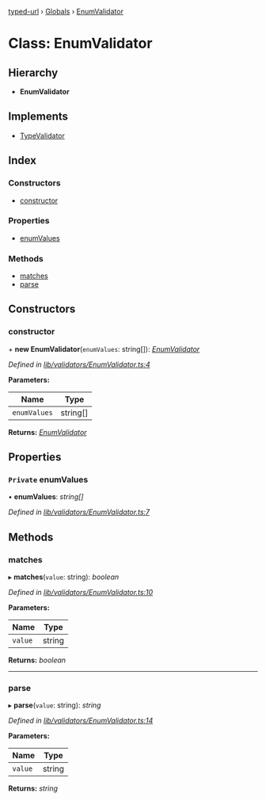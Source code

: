 [typed-url](../README.md) › [Globals](../globals.md) › [EnumValidator](enumvalidator.md)

# Class: EnumValidator

## Hierarchy

* **EnumValidator**

## Implements

* [TypeValidator](typevalidator.md)

## Index

### Constructors

* [constructor](enumvalidator.md#constructor)

### Properties

* [enumValues](enumvalidator.md#private-enumvalues)

### Methods

* [matches](enumvalidator.md#matches)
* [parse](enumvalidator.md#parse)

## Constructors

###  constructor

\+ **new EnumValidator**(`enumValues`: string[]): *[EnumValidator](enumvalidator.md)*

*Defined in [lib/validators/EnumValidator.ts:4](https://github.com/r-Larch/typed-url/blob/03cb924/projects/typed-url/src/lib/validators/EnumValidator.ts#L4)*

**Parameters:**

Name | Type |
------ | ------ |
`enumValues` | string[] |

**Returns:** *[EnumValidator](enumvalidator.md)*

## Properties

### `Private` enumValues

• **enumValues**: *string[]*

*Defined in [lib/validators/EnumValidator.ts:7](https://github.com/r-Larch/typed-url/blob/03cb924/projects/typed-url/src/lib/validators/EnumValidator.ts#L7)*

## Methods

###  matches

▸ **matches**(`value`: string): *boolean*

*Defined in [lib/validators/EnumValidator.ts:10](https://github.com/r-Larch/typed-url/blob/03cb924/projects/typed-url/src/lib/validators/EnumValidator.ts#L10)*

**Parameters:**

Name | Type |
------ | ------ |
`value` | string |

**Returns:** *boolean*

___

###  parse

▸ **parse**(`value`: string): *string*

*Defined in [lib/validators/EnumValidator.ts:14](https://github.com/r-Larch/typed-url/blob/03cb924/projects/typed-url/src/lib/validators/EnumValidator.ts#L14)*

**Parameters:**

Name | Type |
------ | ------ |
`value` | string |

**Returns:** *string*
